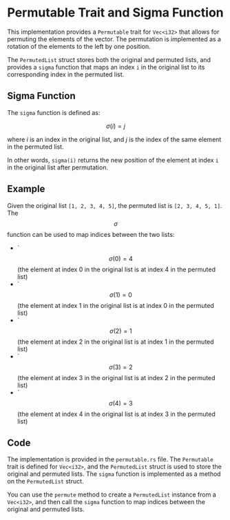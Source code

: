 # Permutable Trait and Sigma Function

This implementation provides a `Permutable` trait for `Vec<i32>` that allows for permuting the elements of the vector. The permutation is implemented as a rotation of the elements to the left by one position.

The `PermutedList` struct stores both the original and permuted lists, and provides a `sigma` function that maps an index `i` in the original list to its corresponding index in the permuted list.

## Sigma Function

The `sigma` function is defined as:

$$\sigma(i) = j$$

where $i$ is an index in the original list, and $j$ is the index of the same element in the permuted list.

In other words, `sigma(i)` returns the new position of the element at index `i` in the original list after permutation.

## Example

Given the original list `[1, 2, 3, 4, 5]`, the permuted list is `[2, 3, 4, 5, 1]`. The $$\sigma$$ function can be used to map indices between the two lists:

- `$$\sigma(0) = 4$$ (the element at index 0 in the original list is at index 4 in the permuted list)
- `$$\sigma(1) = 0$$ (the element at index 1 in the original list is at index 0 in the permuted list)
- `$$\sigma(2) = 1$$ (the element at index 2 in the original list is at index 1 in the permuted list)
- `$$\sigma(3) = 2$$ (the element at index 3 in the original list is at index 2 in the permuted list)
- `$$\sigma(4) = 3 $$ (the element at index 4 in the original list is at index 3 in the permuted list)

## Code

The implementation is provided in the `permutable.rs` file. The `Permutable` trait is defined for `Vec<i32>`, and the `PermutedList` struct is used to store the original and permuted lists. The `sigma` function is implemented as a method on the `PermutedList` struct.

You can use the `permute` method to create a `PermutedList` instance from a `Vec<i32>`, and then call the `sigma` function to map indices between the original and permuted lists.
